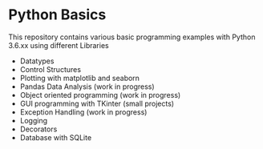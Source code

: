 # Python Basics
This repository contains various basic programming examples with Python 3.6.xx using different Libraries

- Datatypes
- Control Structures
- Plotting with matplotlib and seaborn
- Pandas Data Analysis (work in progress)
- Object oriented programming (work in progress)
- GUI programming with TKinter (small projects)
- Exception Handling (work in progress)
- Logging
- Decorators
- Database with SQLite


